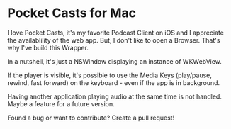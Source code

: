 
# Pocket Casts for Mac

I love Pocket Casts, it's my favorite Podcast Client on iOS and I appreciate the availablility  of the web app. But, I don't like to open a Browser. That's why I've build this Wrapper.

In a nutshell, it's just a NSWindow displaying an instance of WKWebView.

If the player is visible, it's possible to use the Media Keys (play/pause, rewind, fast forward) on the keyboard - even if the app is in background.

Having another application playing audio at the same time is not handled. Maybe a feature for a future version.

Found a bug or want to contribute? Create a pull request!